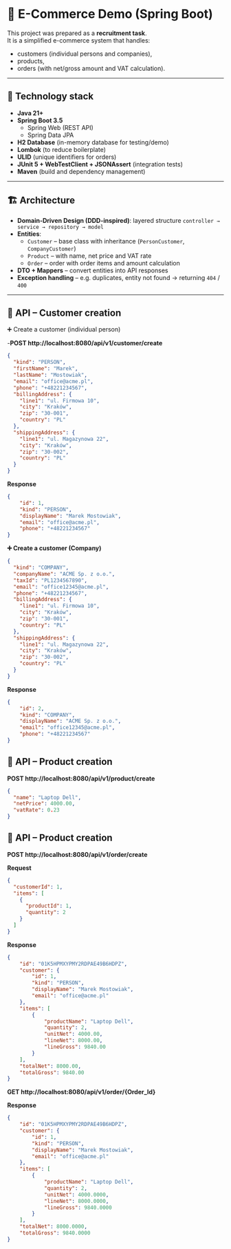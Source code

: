 # 🛒 E-Commerce Demo (Spring Boot)

This project was prepared as a **recruitment task**.  
It is a simplified e-commerce system that handles:

- customers (individual persons and companies),
- products,
- orders (with net/gross amount and VAT calculation).

---

## 🚀 Technology stack

- **Java 21+**
- **Spring Boot 3.5**
  - Spring Web (REST API)
  - Spring Data JPA
- **H2 Database** (in-memory database for testing/demo)
- **Lombok** (to reduce boilerplate)
- **ULID** (unique identifiers for orders)
- **JUnit 5 + WebTestClient + JSONAssert** (integration tests)
- **Maven** (build and dependency management)

---

## 🏗 Architecture

- **Domain-Driven Design (DDD-inspired)**: layered structure `controller → service → repository → model`
- **Entities**:
  - `Customer` – base class with inheritance (`PersonCustomer`, `CompanyCustomer`)
  - `Product` – with name, net price and VAT rate
  - `Order` – order with order items and amount calculation
- **DTO + Mappers** – convert entities into API responses
- **Exception handling** – e.g. duplicates, entity not found → returning `404` / `400`

---

## 🔗 API – Customer creation

➕ Create a customer (individual person)

-**POST http://localhost:8080/api/v1/customer/create**
```json
{
  "kind": "PERSON",
  "firstName": "Marek",
  "lastName": "Mostowiak",
  "email": "office@acme.pl",
  "phone": "+48221234567",
  "billingAddress": {
    "line1": "ul. Firmowa 10",
    "city": "Kraków",
    "zip": "30-001",
    "country": "PL"
  },
  "shippingAddress": {
    "line1": "ul. Magazynowa 22",
    "city": "Kraków",
    "zip": "30-002",
    "country": "PL"
  }
}
```
**Response**
```json
{
    "id": 1,
    "kind": "PERSON",
    "displayName": "Marek Mostowiak",
    "email": "office@acme.pl",
    "phone": "+48221234567"
}
```
**➕ Create a customer (Company)**
```json
{
  "kind": "COMPANY",
  "companyName": "ACME Sp. z o.o.",
  "taxId": "PL1234567890",
  "email": "office12345@acme.pl",
  "phone": "+48221234567",
  "billingAddress": {
    "line1": "ul. Firmowa 10",
    "city": "Kraków",
    "zip": "30-001",
    "country": "PL"
  },
  "shippingAddress": {
    "line1": "ul. Magazynowa 22",
    "city": "Kraków",
    "zip": "30-002",
    "country": "PL"
  }
}
```
**Response**
```json
{
    "id": 2,
    "kind": "COMPANY",
    "displayName": "ACME Sp. z o.o.",
    "email": "office12345@acme.pl",
    "phone": "+48221234567"
}
```
## 🔗 API – Product creation
**POST http://localhost:8080/api/v1/product/create**
```json
{
  "name": "Laptop Dell",
  "netPrice": 4000.00,
  "vatRate": 0.23
}
```
## 🔗 API – Product creation
**POST http://localhost:8080/api/v1/order/create**

**Request**
```json
{
  "customerId": 1,
  "items": [
    {
      "productId": 1,
      "quantity": 2
    }
  ]
}
```
**Response**
```json
{
    "id": "01K5HPMXYPMY2RDPAE49B6HDPZ",
    "customer": {
        "id": 1,
        "kind": "PERSON",
        "displayName": "Marek Mostowiak",
        "email": "office@acme.pl"
    },
    "items": [
        {
            "productName": "Laptop Dell",
            "quantity": 2,
            "unitNet": 4000.00,
            "lineNet": 8000.00,
            "lineGross": 9840.00
        }
    ],
    "totalNet": 8000.00,
    "totalGross": 9840.00
}
```
**GET http://localhost:8080/api/v1/order/{Order_Id}**

**Response**
```json
{
    "id": "01K5HPMXYPMY2RDPAE49B6HDPZ",
    "customer": {
        "id": 1,
        "kind": "PERSON",
        "displayName": "Marek Mostowiak",
        "email": "office@acme.pl"
    },
    "items": [
        {
            "productName": "Laptop Dell",
            "quantity": 2,
            "unitNet": 4000.0000,
            "lineNet": 8000.0000,
            "lineGross": 9840.0000
        }
    ],
    "totalNet": 8000.0000,
    "totalGross": 9840.0000
}
```
